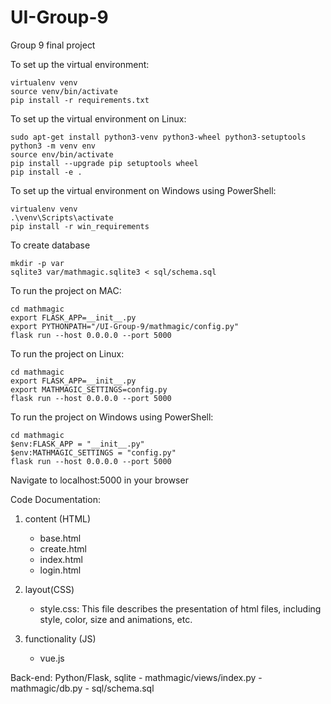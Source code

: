 # UI-Group-9
Group 9 final project

To set up the virtual environment:
~~~~
virtualenv venv
source venv/bin/activate
pip install -r requirements.txt
~~~~

To set up the virtual environment on Linux:
~~~~
sudo apt-get install python3-venv python3-wheel python3-setuptools
python3 -m venv env
source env/bin/activate
pip install --upgrade pip setuptools wheel
pip install -e .
~~~~

To set up the virtual environment on Windows using PowerShell:
~~~~
virtualenv venv
.\venv\Scripts\activate
pip install -r win_requirements
~~~~


To create database
~~~~
mkdir -p var
sqlite3 var/mathmagic.sqlite3 < sql/schema.sql
~~~~

To run the project on MAC:
~~~~
cd mathmagic
export FLASK_APP=__init__.py
export PYTHONPATH="/UI-Group-9/mathmagic/config.py"
flask run --host 0.0.0.0 --port 5000
~~~~

To run the project on Linux:
~~~~
cd mathmagic
export FLASK_APP=__init__.py
export MATHMAGIC_SETTINGS=config.py
flask run --host 0.0.0.0 --port 5000
~~~~

To run the project on Windows using PowerShell:
~~~~
cd mathmagic
$env:FLASK_APP = "__init__.py"
$env:MATHMAGIC_SETTINGS = "config.py"
flask run --host 0.0.0.0 --port 5000
~~~~


Navigate to localhost:5000 in your browser



Code Documentation:

1. content (HTML)
	- base.html
	- create.html
	- index.html
	- login.html

2. layout(CSS)
	- style.css: This file describes the presentation of html files, including style, color, size and animations, etc.

3. functionality (JS)
	- vue.js



Back-end: Python/Flask, sqlite
    - mathmagic/views/index.py
    - mathmagic/db.py
    - sql/schema.sql

